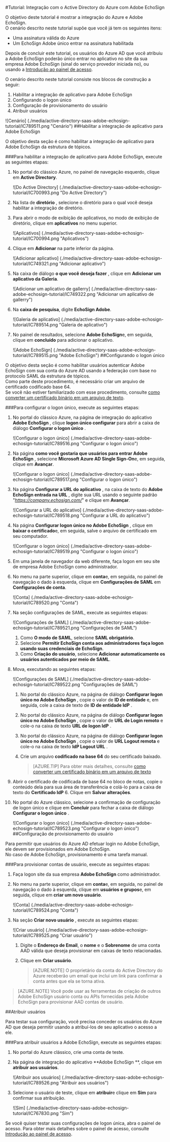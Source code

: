 <properties 
    pageTitle="Tutorial: Integração com o Active Directory do Azure com Adobe EchoSign | Microsoft Azure" 
    description="Saiba como usar o Adobe EchoSign com o Azure Active Directory para habilitar o logon único, provisionamento automatizado e muito mais!" 
    services="active-directory" 
    authors="jeevansd"  
    documentationCenter="na" 
    manager="femila"/>
<tags 
    ms.service="active-directory" 
    ms.devlang="na" 
    ms.topic="article" 
    ms.tgt_pltfrm="na" 
    ms.workload="identity" 
    ms.date="09/29/2016" 
    ms.author="jeedes" />

#<a name="tutorial-azure-active-directory-integration-with-adobe-echosign"></a>Tutorial: Integração com o Active Directory do Azure com Adobe EchoSign

O objetivo deste tutorial é mostrar a integração do Azure e Adobe EchoSign.  
O cenário descrito neste tutorial supõe que você já tem os seguintes itens:

-   Uma assinatura válida do Azure
-   Um EchoSign Adobe único entrar na assinatura habilitada

Depois de concluir este tutorial, os usuários do Azure AD que você atribuiu a Adobe EchoSign poderão único entrar no aplicativo no site da sua empresa Adobe EchoSign (sinal do serviço provedor iniciada no), ou usando a [Introdução ao painel de acesso](active-directory-saas-access-panel-introduction.md).

O cenário descrito neste tutorial consiste nos blocos de construção a seguir:

1.  Habilitar a integração de aplicativo para Adobe EchoSign
2.  Configurando o logon único
3.  Configuração de provisionamento do usuário
4.  Atribuir usuários

![Cenário] (./media/active-directory-saas-adobe-echosign-tutorial/IC789511.png "Cenário")
##<a name="enabling-the-application-integration-for-adobe-echosign"></a>Habilitar a integração de aplicativo para Adobe EchoSign

O objetivo desta seção é como habilitar a integração de aplicativo para Adobe EchoSign da estrutura de tópicos.

###<a name="to-enable-the-application-integration-for-adobe-echosign-perform-the-following-steps"></a>Para habilitar a integração de aplicativo para Adobe EchoSign, execute as seguintes etapas:

1.  No portal do clássico Azure, no painel de navegação esquerdo, clique em **Active Directory**.

    ![Do Active Directory] (./media/active-directory-saas-adobe-echosign-tutorial/IC700993.png "Do Active Directory")

2.  Na lista de **diretório** , selecione o diretório para o qual você deseja habilitar a integração de diretório.

3.  Para abrir o modo de exibição de aplicativos, no modo de exibição de diretório, clique em **aplicativos** no menu superior.

    ![Aplicativos] (./media/active-directory-saas-adobe-echosign-tutorial/IC700994.png "Aplicativos")

4.  Clique em **Adicionar** na parte inferior da página.

    ![Adicionar aplicativo] (./media/active-directory-saas-adobe-echosign-tutorial/IC749321.png "Adicionar aplicativo")

5.  Na caixa de diálogo **o que você deseja fazer** , clique em **Adicionar um aplicativo da Galeria**.

    ![Adicionar um aplicativo de gallerry] (./media/active-directory-saas-adobe-echosign-tutorial/IC749322.png "Adicionar um aplicativo de gallerry")

6.  Na **caixa de pesquisa**, digite **EchoSign Adobe**.

    ![Galeria de aplicativo] (./media/active-directory-saas-adobe-echosign-tutorial/IC789514.png "Galeria de aplicativo")

7.  No painel de resultados, selecione **Adobe EchoSign**e, em seguida, clique em **concluído** para adicionar o aplicativo.

    ![Adobe EchoSign] (./media/active-directory-saas-adobe-echosign-tutorial/IC789515.png "Adobe EchoSign")
##<a name="configuring-single-sign-on"></a>Configurando o logon único

O objetivo desta seção é como habilitar usuários autenticar Adobe EchoSign com sua conta do Azure AD usando a federação com base no protocolo SAML da estrutura de tópicos.  
Como parte deste procedimento, é necessário criar um arquivo de certificado codificado base 64.  
Se você não estiver familiarizado com esse procedimento, consulte [como converter um certificado binário em um arquivo de texto](http://youtu.be/PlgrzUZ-Y1o).

###<a name="to-configure-single-sign-on-perform-the-following-steps"></a>Para configurar o logon único, execute as seguintes etapas:

1.  No portal do clássico Azure, na página de integração do aplicativo **Adobe EchoSign** , clique **logon único configurar** para abrir a caixa de diálogo **Configurar o logon único** .

    ![Configurar o logon único] (./media/active-directory-saas-adobe-echosign-tutorial/IC789516.png "Configurar o logon único")

2.  Na página **como você gostaria que usuários para entrar Adobe EchoSign** , selecione **Microsoft Azure AD Single Sign-On**e, em seguida, clique em **Avançar**.

    ![Configurar o logon único] (./media/active-directory-saas-adobe-echosign-tutorial/IC789517.png "Configurar o logon único")

3.  Na página **Configurar a URL do aplicativo** , na caixa de texto do **Adobe EchoSign entrada na URL** , digite sua URL usando o seguinte padrão "*https://company.echosign.com/*" e clique em **Avançar**.

    ![Configurar a URL do aplicativo] (./media/active-directory-saas-adobe-echosign-tutorial/IC789518.png "Configurar a URL do aplicativo")

4.  Na página **Configurar logon único no Adobe EchoSign** , clique em **baixar o certificado**e, em seguida, salve o arquivo de certificado em seu computador.

    ![Configurar o logon único] (./media/active-directory-saas-adobe-echosign-tutorial/IC789519.png "Configurar o logon único")

5.  Em uma janela de navegador da web diferente, faça logon em seu site de empresa Adobe EchoSign como administrador.

6.  No menu na parte superior, clique em **conta**e, em seguida, no painel de navegação o dado à esquerda, clique em **Configurações de SAML** em **Configurações de conta**.

    ![Conta] (./media/active-directory-saas-adobe-echosign-tutorial/IC789520.png "Conta")

7.  Na seção configurações de SAML, execute as seguintes etapas:

    ![Configurações de SAML] (./media/active-directory-saas-adobe-echosign-tutorial/IC789521.png "Configurações de SAML")

    1.  Como **O modo de SAML**, selecione **SAML obrigatório**.
    2.  Selecione **Permitir EchoSign conta aos administradores faça logon usando suas credenciais de EchoSign**.
    3.  Como **Criação do usuário**, selecione **Adicionar automaticamente os usuários autenticados por meio de SAML**.

8.  Mova, executando as seguintes etapas:

    ![Configurações de SAML] (./media/active-directory-saas-adobe-echosign-tutorial/IC789522.png "Configurações de SAML")

    1.  No portal do clássico Azure, na página de diálogo **Configurar logon único no Adobe EchoSign** , copie o valor de **ID de entidade** e, em seguida, cole a caixa de texto de **ID de entidade IdP** .
    2.  No portal do clássico Azure, na página de diálogo **Configurar logon único no Adobe EchoSign** , copie o valor de **URL de Login remoto** e cole-o na caixa de texto **URL de logon IdP** .
    3.  No portal do clássico Azure, na página de diálogo **Configurar logon único no Adobe EchoSign** , copie o valor de **URL Logout remota** e cole-o na caixa de texto **IdP Logout URL** .
    4.  Crie um arquivo **codificado na base 64** do seu certificado baixado.  

        >[AZURE.TIP] Para obter mais detalhes, consulte [como converter um certificado binário em um arquivo de texto](http://youtu.be/PlgrzUZ-Y1o) 
 5.  Abrir o certificado de codificada de base 64 no bloco de notas, copie o conteúdo dela para sua área de transferência e colá-lo para a caixa de texto do **Certificado IdP** 6.  Clique em **Salvar alterações**.

9.  No portal do Azure clássico, selecione a confirmação de configuração de logon único e clique em **Concluir** para fechar a caixa de diálogo **Configurar o logon único** .

    ![Configurar o logon único] (./media/active-directory-saas-adobe-echosign-tutorial/IC789523.png "Configurar o logon único")
##<a name="configuring-user-provisioning"></a>Configuração de provisionamento do usuário

Para permitir que usuários do Azure AD efetuar login no Adobe EchoSign, ele devem ser provisionados em Adobe EchoSign.  
No caso de Adobe EchoSign, provisionamento é uma tarefa manual.

###<a name="to-provision-a-user-accounts-perform-the-following-steps"></a>Para provisionar contas de usuário, execute as seguintes etapas:

1.  Faça logon site da sua empresa **Adobe EchoSign** como administrador.

2.  No menu na parte superior, clique em **conta**e, em seguida, no painel de navegação o dado à esquerda, clique em **usuários e grupos**e, em seguida, clique em **criar um novo usuário**.

    ![Conta] (./media/active-directory-saas-adobe-echosign-tutorial/IC789524.png "Conta")

3.  Na seção **Criar novo usuário** , execute as seguintes etapas:

    ![Criar usuário] (./media/active-directory-saas-adobe-echosign-tutorial/IC789525.png "Criar usuário")

    1.  Digite o **Endereço de Email**, o **nome** e o **Sobrenome** de uma conta AAD válida que deseja provisionar em caixas de texto relacionadas.
    2.  Clique em **Criar usuário**.

        >[AZURE.NOTE] O proprietário da conta do Active Directory do Azure receberão um email que inclui um link para confirmar a conta antes que ela se torna ativa.

>[AZURE.NOTE] Você pode usar as ferramentas de criação de outros Adobe EchoSign usuário conta ou APIs fornecidas pela Adobe EchoSign para provisionar AAD contas de usuário.

##<a name="assigning-users"></a>Atribuir usuários

Para testar sua configuração, você precisa conceder os usuários do Azure AD que deseja permitir usando a atribuí-los de seu aplicativo o acesso a ele.

###<a name="to-assign-users-to-adobe-echosign-perform-the-following-steps"></a>Para atribuir usuários a Adobe EchoSign, execute as seguintes etapas:

1.  No portal do Azure clássico, crie uma conta de teste.

2.  Na página de integração do aplicativo **Adobe EchoSign **, clique em **atribuir aos usuários**.

    ![Atribuir aos usuários] (./media/active-directory-saas-adobe-echosign-tutorial/IC789526.png "Atribuir aos usuários")

3.  Selecione o usuário de teste, clique em **atribuir**e clique em **Sim** para confirmar sua atribuição.

    ![Sim] (./media/active-directory-saas-adobe-echosign-tutorial/IC767830.png "Sim")

Se você quiser testar suas configurações de logon única, abra o painel de acesso. Para obter mais detalhes sobre o painel de acesso, consulte [Introdução ao painel de acesso](active-directory-saas-access-panel-introduction.md).

